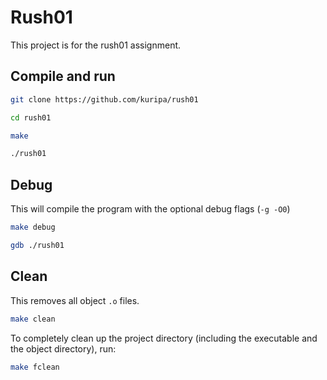 # Rush01

This project is for the rush01 assignment.

## Compile and run
```bash
git clone https://github.com/kuripa/rush01
```
```bash
cd rush01
```
```bash
make
```
```bash
./rush01
```

## Debug
This will compile the program with the optional debug flags (`-g -O0`)
```bash
make debug
```
```bash
gdb ./rush01
```

## Clean
This removes all object `.o` files.
```bash
make clean
```
To completely clean up the project directory (including the executable and the object directory), run:
```bash
make fclean
```


